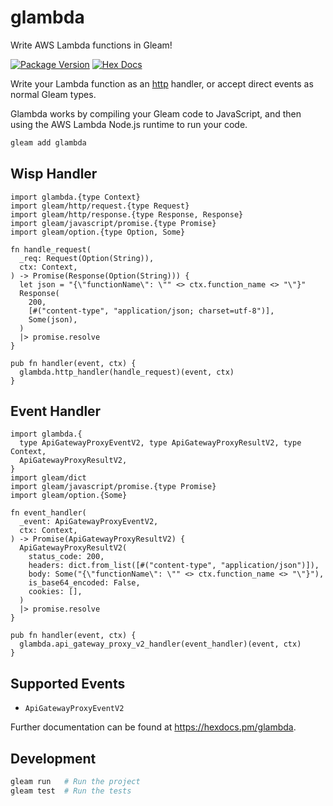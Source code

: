 # glambda

Write AWS Lambda functions in Gleam!

[![Package Version](https://img.shields.io/hexpm/v/glambda)](https://hex.pm/packages/glambda)
[![Hex Docs](https://img.shields.io/badge/hex-docs-ffaff3)](https://hexdocs.pm/glambda/)

Write your Lambda function as an [http](https://github.com/gleam-lang/http) handler, or accept direct events as normal Gleam types.

Glambda works by compiling your Gleam code to JavaScript, and then using the AWS Lambda Node.js runtime to run your code.

```sh
gleam add glambda
```

## Wisp Handler

```gleam
import glambda.{type Context}
import gleam/http/request.{type Request}
import gleam/http/response.{type Response, Response}
import gleam/javascript/promise.{type Promise}
import gleam/option.{type Option, Some}

fn handle_request(
  _req: Request(Option(String)),
  ctx: Context,
) -> Promise(Response(Option(String))) {
  let json = "{\"functionName\": \"" <> ctx.function_name <> "\"}"
  Response(
    200,
    [#("content-type", "application/json; charset=utf-8")],
    Some(json),
  )
  |> promise.resolve
}

pub fn handler(event, ctx) {
  glambda.http_handler(handle_request)(event, ctx)
}
```

## Event Handler

```gleam
import glambda.{
  type ApiGatewayProxyEventV2, type ApiGatewayProxyResultV2, type Context,
  ApiGatewayProxyResultV2,
}
import gleam/dict
import gleam/javascript/promise.{type Promise}
import gleam/option.{Some}

fn event_handler(
  _event: ApiGatewayProxyEventV2,
  ctx: Context,
) -> Promise(ApiGatewayProxyResultV2) {
  ApiGatewayProxyResultV2(
    status_code: 200,
    headers: dict.from_list([#("content-type", "application/json")]),
    body: Some("{\"functionName\": \"" <> ctx.function_name <> "\"}"),
    is_base64_encoded: False,
    cookies: [],
  )
  |> promise.resolve
}

pub fn handler(event, ctx) {
  glambda.api_gateway_proxy_v2_handler(event_handler)(event, ctx)
}
```

## Supported Events
* `ApiGatewayProxyEventV2`

Further documentation can be found at <https://hexdocs.pm/glambda>.

## Development

```sh
gleam run   # Run the project
gleam test  # Run the tests
```
